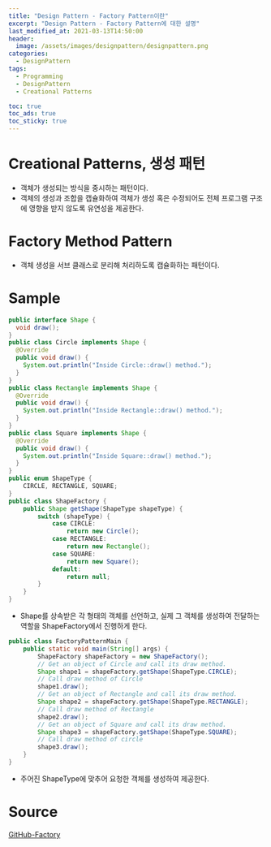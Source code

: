 ```yaml
---
title: "Design Pattern - Factory Pattern이란"
excerpt: "Design Pattern - Factory Pattern에 대한 설명"
last_modified_at: 2021-03-13T14:50:00
header:
  image: /assets/images/designpattern/designpattern.png
categories:
  - DesignPattern
tags:
  - Programming
  - DesignPattern
  - Creational Patterns

toc: true
toc_ads: true
toc_sticky: true
---
```

# Creational Patterns, 생성 패턴
- 객체가 생성되는 방식을 중시하는 패턴이다.
- 객체의 생성과 조합을 캡슐화하여 객체가 생성 혹은 수정되어도 전체 프로그램 구조에 영향을 받지 않도록 유연성을 제공한다.

# Factory Method Pattern
- 객체 생성을 서브 클래스로 분리해 처리하도록 캡슐화하는 패턴이다.

# Sample
```java
public interface Shape {
  void draw();
}
public class Circle implements Shape {
  @Override
  public void draw() {
    System.out.println("Inside Circle::draw() method.");
  }
}
public class Rectangle implements Shape {
  @Override
  public void draw() {
    System.out.println("Inside Rectangle::draw() method.");
  }
}
public class Square implements Shape {
  @Override
  public void draw() {
    System.out.println("Inside Square::draw() method.");
  }
}
public enum ShapeType {
	CIRCLE, RECTANGLE, SQUARE;
}
public class ShapeFactory {
	public Shape getShape(ShapeType shapeType) {
		switch (shapeType) {
			case CIRCLE:
				return new Circle();
			case RECTANGLE:
				return new Rectangle();
			case SQUARE:
				return new Square();
			default:
				return null;
		}
	}
}
```

- Shape를 상속받은 각 형태의 객체를 선언하고, 실제 그 객체를 생성하여 전달하는 역할을 ShapeFactory에서 진행하게 한다.

```java
public class FactoryPatternMain {
	public static void main(String[] args) {
		ShapeFactory shapeFactory = new ShapeFactory();
		// Get an object of Circle and call its draw method.
		Shape shape1 = shapeFactory.getShape(ShapeType.CIRCLE);
		// Call draw method of Circle
		shape1.draw();
		// Get an object of Rectangle and call its draw method.
		Shape shape2 = shapeFactory.getShape(ShapeType.RECTANGLE);
		// Call draw method of Rectangle
		shape2.draw();
		// Get an object of Square and call its draw method.
		Shape shape3 = shapeFactory.getShape(ShapeType.SQUARE);
		// Call draw method of circle
		shape3.draw();
	}
}

```

- 주어진 ShapeType에 맞추어 요청한 객체를 생성하여 제공한다.

# Source
[GitHub-Factory](https://github.com/GracefulSoul/Sample/tree/master/src/main/java/gracefulsoul/designpattern/creational/factory)